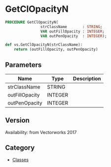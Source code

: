 # GetClOpacityN

```pascal
PROCEDURE GetClOpacityN(
				strClassName       : STRING;
				VAR outFillOpacity : INTEGER;
				VAR outPenOpacity  : INTEGER);
```

```python
def vs.GetClOpacityN(strClassName):
    return (outFillOpacity, outPenOpacity)
```

## Parameters
|Name|Type|Description|
|---|---|---|
|strClassName|STRING|   |
|outFillOpacity|INTEGER|   |
|outPenOpacity|INTEGER|   |

## Version
Availability: from Vectorworks 2017

## Category
* [Classes](../Categories/Classes.md)

